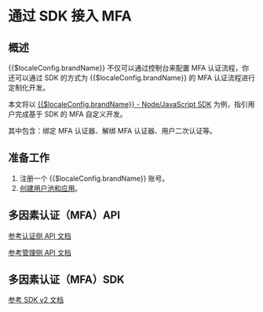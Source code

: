 # 通过 SDK 接入 MFA

<LastUpdated/>

## 概述

{{$localeConfig.brandName}} 不仅可以通过控制台来配置 MFA 认证流程，你还可以通过 SDK 的方式为 {{$localeConfig.brandName}} 的 MFA 认证流程进行定制化开发。

本文将以 [{{$localeConfig.brandName}} - Node/JavaScript SDK](/reference/sdk-for-node/) 为例，指引用户完成基于 SDK 的 MFA 自定义开发。

其中包含：绑定 MFA 认证器、解绑 MFA 认证器、用户二次认证等。

## 准备工作

1. <a :href="`${$themeConfig.consoleDomain}`">注册一个 {{$localeConfig.brandName}} 账号</a>。
2. [创建用户池和应用](/guides/basics/authenticate-first-user/use-hosted-login-page.md)。

## 多因素认证（MFA）API

[参考认证侧 API 文档](https://api.authing.cn/openapi/v3/authentication/#tag/MFA%20%E8%A6%81%E7%B4%A0%E7%AE%A1%E7%90%86/API%20%E5%88%97%E8%A1%A8)

[参考管理侧 API 文档](https://api.authing.cn/openapi/v3/management/#tag/%E7%AE%A1%E7%90%86%E7%94%A8%E6%88%B7/API%20%E5%88%97%E8%A1%A8/operation/UsersManagementController_getUserMfaInfo)

## 多因素认证（MFA）SDK

[参考 SDK v2 文档](https://docs.authing.cn/v2/reference/sdk-for-node/authentication/MfaAuthenticationClient.html)
